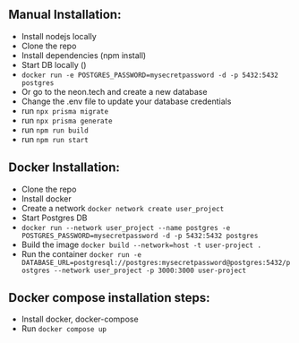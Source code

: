 ## Manual Installation:
- Install nodejs locally
- Clone the repo
- Install dependencies (npm install) 
- Start DB locally () 
 - `docker run -e POSTGRES_PASSWORD=mysecretpassword -d -p 5432:5432 postgres`
 - Or go to the neon.tech and create a new database
- Change the .env file to update your database credentials
- run `npx prisma migrate`
- run `npx prisma generate`
- run `npm run build`
- run `npm run start`


 ## Docker Installation:
- Clone the repo
- Install docker
- Create a network `docker network create user_project`
- Start Postgres DB
 - `docker run --network user_project --name postgres -e POSTGRES_PASSWORD=mysecretpassword -d -p 5432:5432 postgres`
- Build the image `docker build --network=host -t user-project .`
- Run the container `docker run -e DATABASE_URL=postgresql://postgres:mysecretpassword@postgres:5432/postgres --network user_project -p 3000:3000 user-project`



## Docker compose installation steps:
- Install docker, docker-compose
- Run `docker compose up`
 